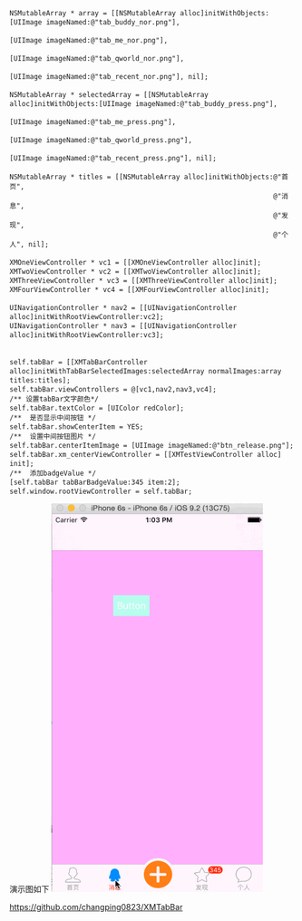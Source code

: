    NSMutableArray * array = [[NSMutableArray alloc]initWithObjects:[UIImage imageNamed:@"tab_buddy_nor.png"],
                                                                    [UIImage imageNamed:@"tab_me_nor.png"],
                                                                    [UIImage imageNamed:@"tab_qworld_nor.png"],
                                                                    [UIImage imageNamed:@"tab_recent_nor.png"], nil];
    
    NSMutableArray * selectedArray = [[NSMutableArray alloc]initWithObjects:[UIImage imageNamed:@"tab_buddy_press.png"],
                                                                            [UIImage imageNamed:@"tab_me_press.png"],
                                                                            [UIImage imageNamed:@"tab_qworld_press.png"],
                                                                            [UIImage imageNamed:@"tab_recent_press.png"], nil];
    
    NSMutableArray * titles = [[NSMutableArray alloc]initWithObjects:@"首页",
                                                                     @"消息",
                                                                     @"发现",
                                                                     @"个人", nil];
    
    XMOneViewController * vc1 = [[XMOneViewController alloc]init];
    XMTwoViewController * vc2 = [[XMTwoViewController alloc]init];
    XMThreeViewController * vc3 = [[XMThreeViewController alloc]init];
    XMFourViewController * vc4 = [[XMFourViewController alloc]init];
    
    UINavigationController * nav2 = [[UINavigationController alloc]initWithRootViewController:vc2];
    UINavigationController * nav3 = [[UINavigationController alloc]initWithRootViewController:vc3];

        
    self.tabBar = [[XMTabBarController alloc]initWithTabBarSelectedImages:selectedArray normalImages:array titles:titles];
    self.tabBar.viewControllers = @[vc1,nav2,nav3,vc4];
    /** 设置tabBar文字颜色*/
    self.tabBar.textColor = [UIColor redColor];
    /**  是否显示中间按钮 */
    self.tabBar.showCenterItem = YES;
    /**  设置中间按钮图片 */
    self.tabBar.centerItemImage = [UIImage imageNamed:@"btn_release.png"];
    self.tabBar.xm_centerViewController = [[XMTestViewController alloc] init];
    /**  添加badgeValue */
    [self.tabBar tabBarBadgeValue:345 item:2];
    self.window.rootViewController = self.tabBar;
    
    
    
演示图如下
![image](https://github.com/changping0823/XMTabBar/blob/master/ScreenShots/73af1b5b27f7882f52bcd84bd3f97178.gif)
 

https://github.com/changping0823/XMTabBar


